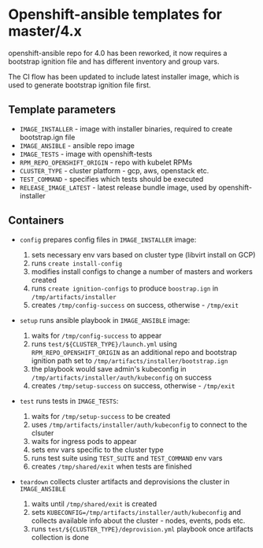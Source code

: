 Openshift-ansible templates for master/4.x
=========

openshift-ansible repo for 4.0 has been reworked, it now requires a bootstrap ignition file and
has different inventory and group vars.

The CI flow has been updated to include latest installer image, which is used to generate bootstrap
ignition file first.

## Template parameters
* `IMAGE_INSTALLER` - image with installer binaries, required to create bootstrap.ign file
* `IMAGE_ANSIBLE` - ansible repo image
* `IMAGE_TESTS` - image with openshift-tests
* `RPM_REPO_OPENSHIFT_ORIGIN` - repo with kubelet RPMs
* `CLUSTER_TYPE` - cluster platform - gcp, aws, openstack etc.
* `TEST_COMMAND` - specifies which tests should be executed
* `RELEASE_IMAGE_LATEST` - latest release bundle image, used by openshift-installer

## Containers
* `config` prepares config files in `IMAGE_INSTALLER` image:
  1. sets necessary env vars based on cluster type (libvirt install on GCP)
  2. runs `create install-config`
  3. modifies install configs to change a number of masters and workers created
  4. runs `create ignition-configs` to produce `boostrap.ign` in `/tmp/artifacts/installer`
  5. creates `/tmp/config-success` on success, otherwise - `/tmp/exit`

* `setup` runs ansible playbook in `IMAGE_ANSIBLE` image:
  1. waits for `/tmp/config-success` to appear
  2. runs `test/${CLUSTER_TYPE}/launch.yml` using `RPM_REPO_OPENSHIFT_ORIGIN` as an additional repo and bootstrap ignition path set to `/tmp/artifacts/installer/bootstrap.ign`
  3. the playbook would save admin's kubeconfig in `/tmp/artifacts/installer/auth/kubeconfig` on success
  4. creates `/tmp/setup-success` on success, otherwise - `/tmp/exit`

* `test` runs tests in `IMAGE_TESTS`:
  1. waits for `/tmp/setup-success` to be created
  2. uses `/tmp/artifacts/installer/auth/kubeconfig` to connect to the clsuter
  3. waits for ingress pods to appear
  4. sets env vars specific to the cluster type
  5. runs test suite using `TEST_SUITE` and `TEST_COMMAND` env vars
  6. creates `/tmp/shared/exit` when tests are finished

* `teardown` collects cluster artifacts and deprovisions the cluster in `IMAGE_ANSIBLE`
  1. waits until `/tmp/shared/exit` is created
  2. sets `KUBECONFIG=/tmp/artifacts/installer/auth/kubeconfig` and collects available info about the cluster - nodes, events, pods etc.
  3. runs `test/${CLUSTER_TYPE}/deprovision.yml` playbook once artifacts collection is done
